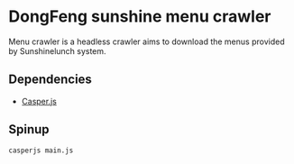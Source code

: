 # DongFeng sunshine menu crawler

Menu crawler is a headless crawler aims to download the menus provided by Sunshinelunch system.

## Dependencies

- [Casper.js](http://casperjs.org/)

## Spinup

```console
casperjs main.js
```
